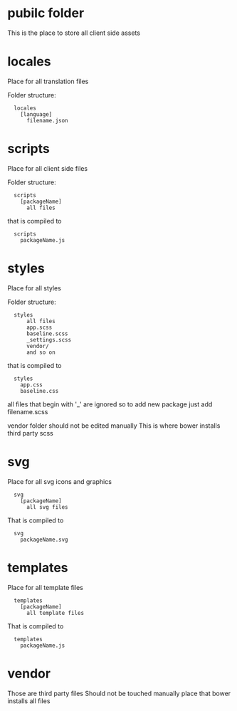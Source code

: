 # pubilc folder
This is the place to store all client side assets

# locales
Place for all translation files

Folder structure:
```
  locales
    [language]
  	  filename.json
```

# scripts
Place for all client side files

Folder structure:
```
  scripts
    [packageName]
  	  all files
```

that is compiled to

```
  scripts
    packageName.js
```

# styles
Place for all styles

Folder structure:
```
  styles
  	  all files
  	  app.scss
  	  baseline.scss
  	  _settings.scss
  	  vendor/
  	  and so on
```

that is compiled to

```
  styles
    app.css
    baseline.css
```

all files that begin with '_' are ignored
so to add new package just add filename.scss

vendor folder should not be edited manually
This is where bower installs third party scss

# svg
Place for all svg icons and graphics

```
  svg
    [packageName]
      all svg files
```

That is compiled to

```
  svg
    packageName.svg
```

# templates
Place for all template files

```
  templates
    [packageName]
      all template files
```

That is compiled to

```
  templates
    packageName.js
```
# vendor
Those are third party files
Should not be touched manually
place that bower installs all files
